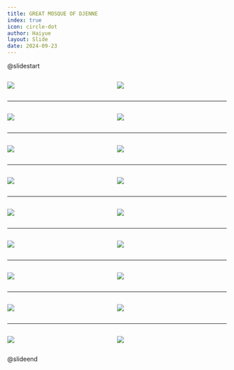 ```yaml
---
title: GREAT MOSQUE OF DJENNE
index: true
icon: circle-dot
author: Haiyue
layout: Slide
date: 2024-09-23
---
```

 
@slidestart

<div style="display:flex">
<div style="flex:1">

![](https://raw.githubusercontent.com/yclord/reading/refs/heads/master/english/Level-W/GREAT%20MOSQUE%20OF%20DJENNE/001.webp)
</div>
<div style="flex:1">

![](https://raw.githubusercontent.com/yclord/reading/refs/heads/master/english/Level-W/GREAT%20MOSQUE%20OF%20DJENNE/002.webp)
</div>
</div>

---

<div style="display:flex">
<div style="flex:1">

![](https://raw.githubusercontent.com/yclord/reading/refs/heads/master/english/Level-W/GREAT%20MOSQUE%20OF%20DJENNE/003.webp)
</div>
<div style="flex:1">

![](https://raw.githubusercontent.com/yclord/reading/refs/heads/master/english/Level-W/GREAT%20MOSQUE%20OF%20DJENNE/004.webp)
</div>
</div>

---

<div style="display:flex">
<div style="flex:1">

![](https://raw.githubusercontent.com/yclord/reading/refs/heads/master/english/Level-W/GREAT%20MOSQUE%20OF%20DJENNE/005.webp)
</div>
<div style="flex:1">

![](https://raw.githubusercontent.com/yclord/reading/refs/heads/master/english/Level-W/GREAT%20MOSQUE%20OF%20DJENNE/006.webp)
</div>
</div>

---

<div style="display:flex">
<div style="flex:1">

![](https://raw.githubusercontent.com/yclord/reading/refs/heads/master/english/Level-W/GREAT%20MOSQUE%20OF%20DJENNE/007.webp)
</div>
<div style="flex:1">

![](https://raw.githubusercontent.com/yclord/reading/refs/heads/master/english/Level-W/GREAT%20MOSQUE%20OF%20DJENNE/008.webp)
</div>
</div>

---

<div style="display:flex">
<div style="flex:1">

![](https://raw.githubusercontent.com/yclord/reading/refs/heads/master/english/Level-W/GREAT%20MOSQUE%20OF%20DJENNE/009.webp)
</div>
<div style="flex:1">

![](https://raw.githubusercontent.com/yclord/reading/refs/heads/master/english/Level-W/GREAT%20MOSQUE%20OF%20DJENNE/010.webp)
</div>
</div>

---

<div style="display:flex">
<div style="flex:1">

![](https://raw.githubusercontent.com/yclord/reading/refs/heads/master/english/Level-W/GREAT%20MOSQUE%20OF%20DJENNE/011.webp)
</div>
<div style="flex:1">

![](https://raw.githubusercontent.com/yclord/reading/refs/heads/master/english/Level-W/GREAT%20MOSQUE%20OF%20DJENNE/012.webp)
</div>
</div>

---

<div style="display:flex">
<div style="flex:1">

![](https://raw.githubusercontent.com/yclord/reading/refs/heads/master/english/Level-W/GREAT%20MOSQUE%20OF%20DJENNE/013.webp)
</div>
<div style="flex:1">

![](https://raw.githubusercontent.com/yclord/reading/refs/heads/master/english/Level-W/GREAT%20MOSQUE%20OF%20DJENNE/014.webp)
</div>
</div>

---

<div style="display:flex">
<div style="flex:1">

![](https://raw.githubusercontent.com/yclord/reading/refs/heads/master/english/Level-W/GREAT%20MOSQUE%20OF%20DJENNE/015.webp)
</div>
<div style="flex:1">

![](https://raw.githubusercontent.com/yclord/reading/refs/heads/master/english/Level-W/GREAT%20MOSQUE%20OF%20DJENNE/016.webp)
</div>
</div>

---

<div style="display:flex">
<div style="flex:1">

![](https://raw.githubusercontent.com/yclord/reading/refs/heads/master/english/Level-W/GREAT%20MOSQUE%20OF%20DJENNE/017.webp)
</div>
<div style="flex:1">

![](https://raw.githubusercontent.com/yclord/reading/refs/heads/master/english/Level-W/GREAT%20MOSQUE%20OF%20DJENNE/018.webp)
</div>
</div>

@slideend